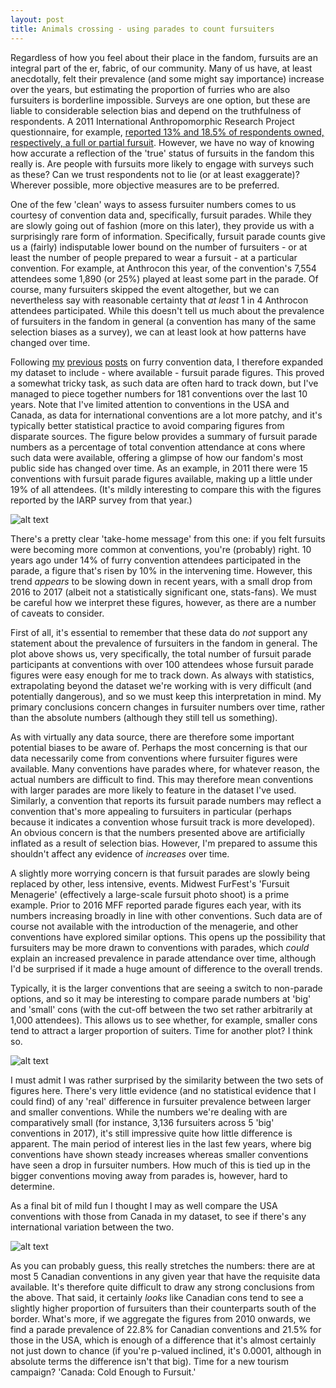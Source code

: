 ```yaml
---
layout: post
title: Animals crossing - using parades to count fursuiters
---
```


Regardless of how you feel about their place in the fandom, fursuits are an integral part of the er, fabric, of our community. Many of us have, at least anecdotally, felt their prevalence (and some might say importance) increase over the years, but estimating the proportion of furries who are also fursuiters is borderline impossible. Surveys are one option, but these are liable to considerable selection bias and depend on the truthfulness of respondents. A 2011 International Anthropomorphic Research Project questionnaire, for example, [reported 13% and 18.5% of respondents owned, respectively, a full or partial fursuit](http://www.furryresearch.org/findings/fandom-participation/2-8-fursuits/). However, we have no way of knowing how accurate a reflection of the 'true' status of fursuits in the fandom this really is. Are people with fursuits more likely to engage with surveys such as these? Can we trust respondents not to lie (or at least exaggerate)? Wherever possible, more objective measures are to be preferred.

One of the few 'clean' ways to assess fursuiter numbers comes to us courtesy of convention data and, specifically, fursuit parades. While they are slowly going out of fashion (more on this later), they provide us with a surprisingly rare form of information. Specifically, fursuit parade counts give us a (fairly) indisputable lower bound on the number of fursuiters - or at least the number of people prepared to wear a fursuit - at a particular convention. For example, at Anthrocon this year, of the convention's 7,554 attendees some 1,890 (or 25%) played at least some part in the parade. Of course, many fursuiters skipped the event altogether, but we can nevertheless say with reasonable certainty that *at least* 1 in 4 Anthrocon attendees participated. While this doesn't tell us much about the prevalence of fursuiters in the fandom in general (a convention has many of the same selection biases as a survey), we can at least look at how patterns have changed over time.

Following [my](https://tealeafraccoon.github.io/USA-Con-Attendance/) [previous](https://tealeafraccoon.github.io/US-Conventions-Market-Share/) [posts](https://tealeafraccoon.github.io/MFF-Takes-Top-Spot/) on furry convention data, I therefore expanded my dataset to include - where available - fursuit parade figures. This proved a somewhat tricky task, as such data are often hard to track down, but I've managed to piece together numbers for 181 conventions over the last 10 years. Note that I've limited attention to conventions in the USA and Canada, as data for international conventions are a lot more patchy, and it's typically better statistical practice to avoid comparing figures from disparate sources. The figure below provides a summary of fursuit parade numbers as a percentage of total convention attendance at cons where such data were available, offering a glimpse of how our fandom's most public side has changed over time. As an example, in 2011 there were 15 conventions with fursuit parade figures available, making up a little under 19% of all attendees. (It's mildly interesting to compare this with the figures reported by the IARP survey from that year.)

![alt text][figure1]

[figure1]: http://gdurl.com/R74S "On the march"

There's a pretty clear 'take-home message' from this one: if you felt fursuits were becoming more common at conventions, you're (probably) right. 10 years ago under 14% of furry convention attendees participated in the parade, a figure that's risen by 10% in the intervening time. However, this trend *appears* to be slowing down in recent years, with a small drop from 2016 to 2017 (albeit not a statistically significant one, stats-fans). We must be careful how we interpret these figures, however, as there are a number of caveats to consider.

First of all, it's essential to remember that these data do *not* support any statement about the prevalence of fursuiters in the fandom in general. The plot above shows us, very specifically, the total number of fursuit parade participants at conventions with over 100 attendees whose fursuit parade figures were easy enough for me to track down. As always with statistics, extrapolating beyond the dataset we're working with is very difficult (and potentially dangerous), and so we must keep this interpretation in mind. My primary conclusions concern changes in fursuiter numbers over time, rather than the absolute numbers (although they still tell us something).

As with virtually any data source, there are therefore some important potential biases to be aware of. Perhaps the most concerning is that our data necessarily come from conventions where fursuiter figures were available. Many conventions have parades where, for whatever reason, the actual numbers are difficult to find. This may therefore mean conventions with larger parades are more likely to feature in the dataset I've used. Similarly, a convention that reports its fursuit parade numbers may reflect a convention that's more appealing to fursuiters in particular (perhaps because it indicates a convention whose fursuit track is more developed). An obvious concern is that the numbers presented above are artificially inflated as a result of selection bias. However, I'm prepared to assume this shouldn't affect any evidence of *increases* over time.

A slightly more worrying concern is that fursuit parades are slowly being replaced by other, less intensive, events. Midwest FurFest's 'Fursuit Menagerie' (effectively a large-scale fursuit photo shoot) is a prime example. Prior to 2016 MFF reported parade figures each year, with its numbers increasing broadly in line with other conventions. Such data are of course not available with the introduction of the menagerie, and other conventions have explored similar options. This opens up the possibility that fursuiters may be more drawn to conventions with parades, which *could* explain an increased prevalence in parade attendance over time, although I'd be surprised if it made a huge amount of difference to the overall trends.

Typically, it is the larger conventions that are seeing a switch to non-parade options, and so it may be interesting to compare parade numbers at 'big' and 'small' cons (with the cut-off between the two set rather arbitrarily at 1,000 attendees). This allows us to see whether, for example, smaller cons tend to attract a larger proportion of suiters. Time for another plot? I think so.

![alt text][figure2]

[figure2]: http://gdurl.com/aDoX "Size matters?"

I must admit I was rather surprised by the similarity between the two sets of figures here. There's very little evidence (and no statistical evidence that I could find) of any 'real' difference in fursuiter prevalence between larger and smaller conventions. While the numbers we're dealing with are comparatively small (for instance, 3,136 fursuiters across 5 'big' conventions in 2017), it's still impressive quite how little difference is apparent. The main period of interest lies in the last few years, where big conventions have shown steady increases whereas smaller conventions have seen a drop in fursuiter numbers. How much of this is tied up in the bigger conventions moving away from parades is, however, hard to determine.

As a final bit of mild fun I thought I may as well compare the USA conventions with those from Canada in my dataset, to see if there's any international variation between the two.

![alt text][figure3]

[figure3]: http://gdurl.com/2mAh "True North Strong and Fur-ee"

As you can probably guess, this really stretches the numbers: there are at most 5 Canadian conventions in any given year that have the requisite data available. It's therefore quite difficult to draw any strong conclusions from the above. That said, it certainly *looks* like Canadian cons tend to see a slightly higher proportion of fursuiters than their counterparts south of the border. What's more, if we aggregate the figures from 2010 onwards, we find a parade prevalence of 22.8% for Canadian conventions and 21.5% for those in the USA, which is enough of a difference that it's almost certainly not just down to chance (if you're p-valued inclined, it's 0.0001, although in absolute terms the difference isn't that big). Time for a new tourism campaign? 'Canada: Cold Enough to Fursuit.'
